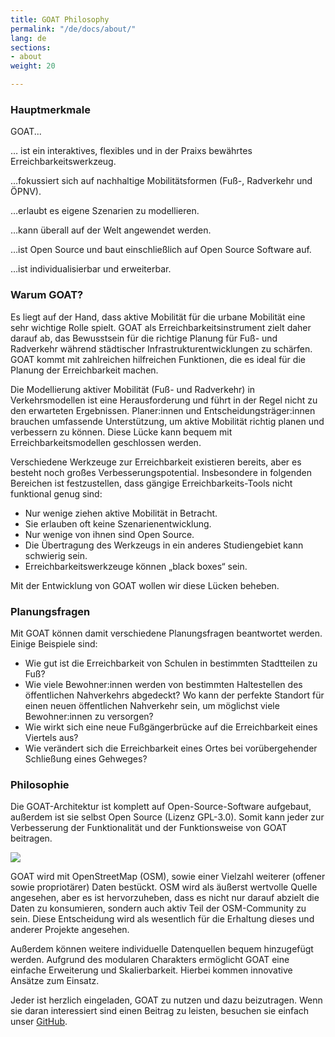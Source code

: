 ```yaml
---
title: GOAT Philosophy
permalink: "/de/docs/about/"
lang: de
sections:
- about
weight: 20

---
```

### **Hauptmerkmale**

GOAT...

… ist ein interaktives, flexibles und in der Praixs bewährtes Erreichbarkeitswerkzeug.

…fokussiert sich auf nachhaltige Mobilitätsformen (Fuß-, Radverkehr und ÖPNV).

…erlaubt es eigene Szenarien zu modellieren.

…kann überall auf der Welt angewendet werden.

…ist Open Source und baut einschließlich auf Open Source Software auf.

…ist individualisierbar und erweiterbar.

### Warum GOAT?

Es liegt auf der Hand, dass aktive Mobilität für die urbane Mobilität eine sehr wichtige Rolle spielt. GOAT als Erreichbarkeitsinstrument zielt daher darauf ab, das Bewusstsein für die richtige Planung für Fuß- und Radverkehr während städtischer Infrastrukturentwicklungen zu schärfen. GOAT kommt mit zahlreichen hilfreichen Funktionen, die es ideal für die Planung der Erreichbarkeit machen.

Die Modellierung aktiver Mobilität (Fuß- und Radverkehr) in Verkehrsmodellen ist eine Herausforderung und führt in der Regel nicht zu den erwarteten Ergebnissen. Planer:innen und Entscheidungsträger:innen brauchen umfassende Unterstützung, um aktive Mobilität richtig planen und verbessern zu können. Diese Lücke kann bequem mit Erreichbarkeitsmodellen geschlossen werden.

Verschiedene Werkzeuge zur Erreichbarkeit existieren bereits, aber es besteht noch großes Verbesserungspotential. Insbesondere in folgenden Bereichen ist festzustellen, dass gängige Erreichbarkeits-Tools nicht funktional genug sind:

* Nur wenige ziehen aktive Mobilität in Betracht.
* Sie erlauben oft keine Szenarienentwicklung.
* Nur wenige von ihnen sind Open Source.
* Die Übertragung des Werkzeugs in ein anderes Studiengebiet kann schwierig sein.
* Erreichbarkeitswerkzeuge können „black boxes“ sein.

Mit der Entwicklung von GOAT wollen wir diese Lücken beheben.

### Planungsfragen

Mit GOAT können damit verschiedene Planungsfragen beantwortet werden. Einige Beispiele sind:

* Wie gut ist die Erreichbarkeit von Schulen in bestimmten Stadtteilen zu Fuß?
* Wie viele Bewohner:innen werden von bestimmten Haltestellen des öffentlichen Nahverkehrs abgedeckt? Wo kann der perfekte Standort für einen neuen öffentlichen Nahverkehr sein, um möglichst viele Bewohner:innen zu versorgen?
* Wie wirkt sich eine neue Fußgängerbrücke auf die Erreichbarkeit eines Viertels aus?
* Wie verändert sich die Erreichbarkeit eines Ortes bei vorübergehender Schließung eines Gehweges?

### Philosophie

Die GOAT-Architektur ist komplett auf Open-Source-Software aufgebaut, außerdem ist sie selbst Open Source (Lizenz GPL-3.0). Somit kann jeder zur Verbesserung der Funktionalität und der Funktionsweise von GOAT beitragen.

![](/images/docs/about/love_osm_os.webp)

GOAT wird mit OpenStreetMap (OSM), sowie einer Vielzahl weiterer (offener sowie propriotärer) Daten bestückt. OSM wird als äußerst wertvolle Quelle angesehen, aber es ist hervorzuheben, dass es nicht nur darauf abzielt die Daten zu konsumieren, sondern auch aktiv Teil der OSM-Community zu sein. Diese Entscheidung wird als wesentlich für die Erhaltung dieses und anderer Projekte angesehen.

Außerdem können weitere individuelle Datenquellen bequem hinzugefügt werden. Aufgrund des modularen Charakters ermöglicht GOAT eine einfache Erweiterung und Skalierbarkeit. Hierbei kommen innovative Ansätze zum Einsatz.

Jeder ist herzlich eingeladen, GOAT zu nutzen und dazu beizutragen. Wenn sie daran interessiert sind einen Beitrag zu leisten, besuchen sie einfach unser [GitHub](https://github.com/goat-community/goat).